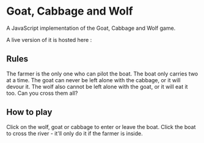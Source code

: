 # Goat, Cabbage and Wolf

A JavaScript implementation of the Goat, Cabbage and Wolf game.

A live version of it is hosted here : 

## Rules

The farmer is the only one who can pilot the boat. The boat only carries two at a time. The goat can never be left alone with the cabbage, or it will devour it. The wolf also cannot be left alone with the goat, or it will eat it too. Can you cross them all?

## How to play

Click on the wolf, goat or cabbage to enter or leave the boat. Click the boat to cross the river - it'll only do it if the farmer is inside.

